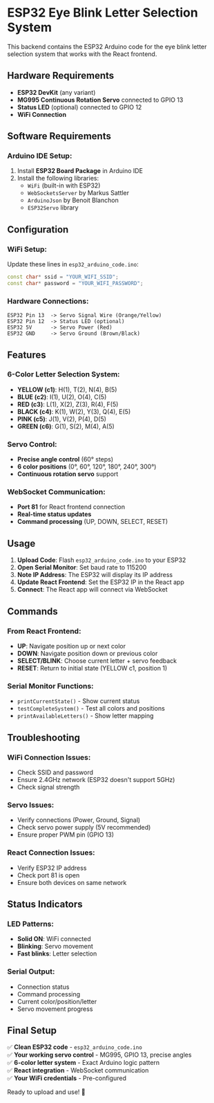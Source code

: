 # ESP32 Eye Blink Letter Selection System

This backend contains the ESP32 Arduino code for the eye blink letter selection system that works with the React frontend.

## Hardware Requirements

- **ESP32 DevKit** (any variant)
- **MG995 Continuous Rotation Servo** connected to GPIO 13
- **Status LED** (optional) connected to GPIO 12
- **WiFi Connection**

## Software Requirements

### Arduino IDE Setup:
1. Install **ESP32 Board Package** in Arduino IDE
2. Install the following libraries:
   - `WiFi` (built-in with ESP32)
   - `WebSocketsServer` by Markus Sattler
   - `ArduinoJson` by Benoit Blanchon
   - `ESP32Servo` library

## Configuration

### WiFi Setup:
Update these lines in `esp32_arduino_code.ino`:
```cpp
const char* ssid = "YOUR_WIFI_SSID";
const char* password = "YOUR_WIFI_PASSWORD";
```

### Hardware Connections:
```
ESP32 Pin 13  -> Servo Signal Wire (Orange/Yellow)
ESP32 Pin 12  -> Status LED (optional)
ESP32 5V      -> Servo Power (Red)
ESP32 GND     -> Servo Ground (Brown/Black)
```

## Features

### 6-Color Letter Selection System:
- **YELLOW (c1)**: H(1), T(2), N(4), B(5)
- **BLUE (c2)**: I(1), U(2), O(4), C(5)
- **RED (c3)**: L(1), X(2), Z(3), R(4), F(5)
- **BLACK (c4)**: K(1), W(2), Y(3), Q(4), E(5)
- **PINK (c5)**: J(1), V(2), P(4), D(5)
- **GREEN (c6)**: G(1), S(2), M(4), A(5)

### Servo Control:
- **Precise angle control** (60° steps)
- **6 color positions** (0°, 60°, 120°, 180°, 240°, 300°)
- **Continuous rotation servo** support

### WebSocket Communication:
- **Port 81** for React frontend connection
- **Real-time status updates**
- **Command processing** (UP, DOWN, SELECT, RESET)

## Usage

1. **Upload Code**: Flash `esp32_arduino_code.ino` to your ESP32
2. **Open Serial Monitor**: Set baud rate to 115200
3. **Note IP Address**: The ESP32 will display its IP address
4. **Update React Frontend**: Set the ESP32 IP in the React app
5. **Connect**: The React app will connect via WebSocket

## Commands

### From React Frontend:
- **UP**: Navigate position up or next color
- **DOWN**: Navigate position down or previous color
- **SELECT/BLINK**: Choose current letter + servo feedback
- **RESET**: Return to initial state (YELLOW c1, position 1)

### Serial Monitor Functions:
- `printCurrentState()` - Show current status
- `testCompleteSystem()` - Test all colors and positions
- `printAvailableLetters()` - Show letter mapping

## Troubleshooting

### WiFi Connection Issues:
- Check SSID and password
- Ensure 2.4GHz network (ESP32 doesn't support 5GHz)
- Check signal strength

### Servo Issues:
- Verify connections (Power, Ground, Signal)
- Check servo power supply (5V recommended)
- Ensure proper PWM pin (GPIO 13)

### React Connection Issues:
- Verify ESP32 IP address
- Check port 81 is open
- Ensure both devices on same network

## Status Indicators

### LED Patterns:
- **Solid ON**: WiFi connected
- **Blinking**: Servo movement
- **Fast blinks**: Letter selection

### Serial Output:
- Connection status
- Command processing
- Current color/position/letter
- Servo movement progress

## Final Setup

✅ **Clean ESP32 code** - `esp32_arduino_code.ino`  
✅ **Your working servo control** - MG995, GPIO 13, precise angles  
✅ **6-color letter system** - Exact Arduino logic pattern  
✅ **React integration** - WebSocket communication  
✅ **Your WiFi credentials** - Pre-configured  

Ready to upload and use! 🚀
